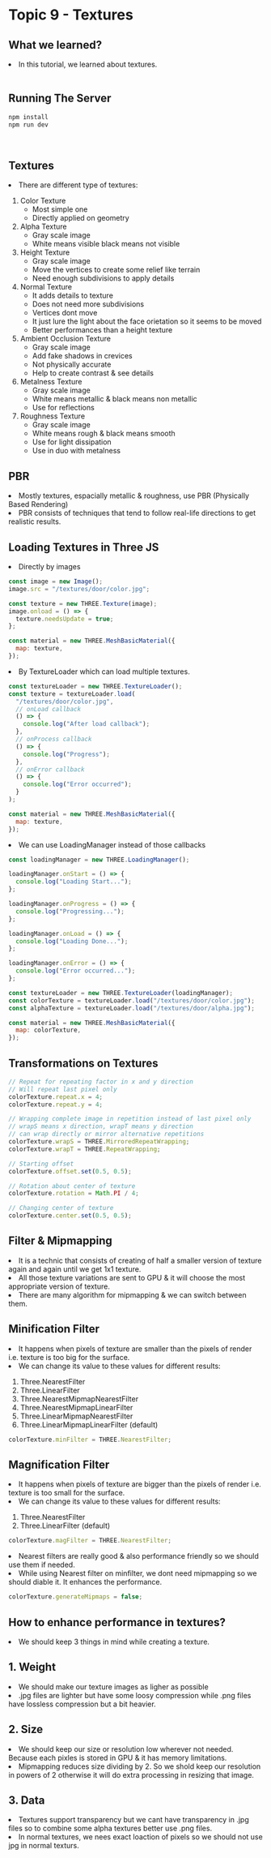 # Topic 9 - Textures

## What we learned?

<li>In this tutorial, we learned about textures.</li>

<br />

## Running The Server

```cmd
npm install
npm run dev
```

<br />

## Textures

<li>There are different type of textures:</li>
<ol>
  <li>
  Color Texture
    <ul>
      <li>Most simple one</li>
      <li>Directly applied on geometry</li>
    </ul>
  </li>
  <li>
  Alpha Texture
    <ul>
      <li>Gray scale image</li>
      <li>White means visible black means not visible</li>
    </ul>
  </li>
  <li>
  Height Texture
    <ul>
      <li>Gray scale image</li>
      <li>Move the vertices to create some relief like terrain</li>
      <li>Need enough subdivisions to apply details</li>
    </ul>
  </li>
  <li>
  Normal Texture
    <ul>
      <li>It adds details to texture</li>
      <li>Does not need more subdivisions</li>
      <li>Vertices dont move</li>
      <li>It just lure the light about the face orietation so it seems to be moved</li>
      <li>Better performances than a height texture</li>
    </ul>
  </li>
  <li>
  Ambient Occlusion Texture
    <ul>
      <li>Gray scale image</li>
      <li>Add fake shadows in crevices</li>
      <li>Not physically accurate</li>
      <li>Help to create contrast & see details</li>
    </ul>
  </li>
  <li>
  Metalness Texture
    <ul>
      <li>Gray scale image</li>
      <li>White means metallic & black means non metallic</li>
      <li>Use for reflections</li>
    </ul>
  </li>
  <li>
  Roughness Texture
    <ul>
      <li>Gray scale image</li>
      <li>White means rough & black means smooth</li>
      <li>Use for light dissipation</li>
      <li>Use in duo with metalness</li>
    </ul>
  </li>
</ol>

## PBR

<li>
Mostly textures, espacially metallic & roughness, use PBR (Physically Based Rendering)</li>
<li>PBR consists of techniques that tend to follow real-life directions to get realistic results.</li>

## Loading Textures in Three JS

<li>Directly by images</li>

```js
const image = new Image();
image.src = "/textures/door/color.jpg";

const texture = new THREE.Texture(image);
image.onload = () => {
  texture.needsUpdate = true;
};

const material = new THREE.MeshBasicMaterial({
  map: texture,
});
```

<li>By TextureLoader which can load multiple textures.</li>

```js
const textureLoader = new THREE.TextureLoader();
const texture = textureLoader.load(
  "/textures/door/color.jpg",
  // onLoad callback
  () => {
    console.log("After load callback");
  },
  // onProcess callback
  () => {
    console.log("Progress");
  },
  // onError callback
  () => {
    console.log("Error occurred");
  }
);

const material = new THREE.MeshBasicMaterial({
  map: texture,
});
```

<li>We can use LoadingManager instead of those callbacks</li>

```js
const loadingManager = new THREE.LoadingManager();

loadingManager.onStart = () => {
  console.log("Loading Start...");
};

loadingManager.onProgress = () => {
  console.log("Progressing...");
};

loadingManager.onLoad = () => {
  console.log("Loading Done...");
};

loadingManager.onError = () => {
  console.log("Error occurred...");
};

const textureLoader = new THREE.TextureLoader(loadingManager);
const colorTexture = textureLoader.load("/textures/door/color.jpg");
const alphaTexture = textureLoader.load("/textures/door/alpha.jpg");

const material = new THREE.MeshBasicMaterial({
  map: colorTexture,
});
```

## Transformations on Textures

```js
// Repeat for repeating factor in x and y direction
// Will repeat last pixel only
colorTexture.repeat.x = 4;
colorTexture.repeat.y = 4;

// Wrapping complete image in repetition instead of last pixel only
// wrapS means x direction, wrapT means y direction
// can wrap directly or mirror alternative repetitions
colorTexture.wrapS = THREE.MirroredRepeatWrapping;
colorTexture.wrapT = THREE.RepeatWrapping;

// Starting offset
colorTexture.offset.set(0.5, 0.5);

// Rotation about center of texture
colorTexture.rotation = Math.PI / 4;

// Changing center of texture
colorTexture.center.set(0.5, 0.5);
```

## Filter & Mipmapping

<li>It is a technic that consists of creating of half a smaller version of texture again and again until we get 1x1 texture.</li>
<li>All those texture variations are sent to GPU & it will choose the most appropriate version of texture.</li>
<li>There are many algorithm for mipmapping & we can switch between them.</li>

## Minification Filter

<li>It happens when pixels of texture are smaller than the pixels of render i.e. texture is too big for the surface.</li>
<li>We can change its value to these values for different results:</li>
<ol>
<li>Three.NearestFilter</li>
<li>Three.LinearFilter</li>
<li>Three.NearestMipmapNearestFilter</li>
<li>Three.NearestMipmapLinearFilter</li>
<li>Three.LinearMipmapNearestFilter</li>
<li>Three.LinearMipmapLinearFilter (default)</li>
</ol>

```js
colorTexture.minFilter = THREE.NearestFilter;
```

## Magnification Filter

<li>It happens when pixels of texture are bigger than the pixels of render i.e. texture is too small for the surface.</li>
<li>We can change its value to these values for different results:</li>
<ol>
<li>Three.NearestFilter</li>
<li>Three.LinearFilter (default)</li>
</ol>

```js
colorTexture.magFilter = THREE.NearestFilter;
```

<li>Nearest filters are really good & also performance friendly so we should use them if needed.</li>
<li>While using Nearest filter on minfilter, we dont need mipmapping so we should diable it. It enhances the performance.</li>

```js
colorTexture.generateMipmaps = false;
```

## How to enhance performance in textures?

<li>We should keep 3 things in mind while creating a texture.</li>

## 1. Weight

<li>We should make our texture images as ligher as possible</li>
<li>.jpg files are lighter but have some loosy compression while .png files have lossless compression but a bit heavier.</li>

## 2. Size

<li>We should keep our size or resolution low wherever not needed. Because each pixles is stored in GPU & it has memory limitations.</li>
<li>Mipmapping reduces size dividing by 2. So we shold keep our resolution in powers of 2 otherwise it will do extra processing in resizing that image.</li>

## 3. Data

<li>Textures support transparency but we cant have transparency in .jpg files so to combine some alpha textures better use .png files.</li>
<li>In normal textures, we nees exact loaction of pixels so we should not use jpg in normal texturs.</li>
